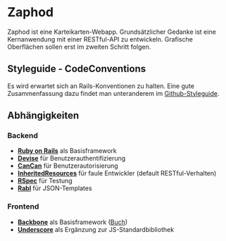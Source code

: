 # Zaphod
Zaphod ist eine Karteikarten-Webapp. Grundsätzlicher Gedanke ist eine Kernanwendung mit einer RESTful-API zu entwickeln. Grafische Oberflächen sollen erst im zweiten Schritt folgen.

## Styleguide - CodeConventions
Es wird erwartet sich an Rails-Konventionen zu halten. Eine gute Zusammenfassung dazu findet man unteranderem im [Github-Styleguide].

## Abhängigkeiten
### Backend
* **[Ruby on Rails]** als Basisframework
* **[Devise]** für Benutzerauthentifizierung
* **[CanCan]** für Benutzerautorisierung
* **[InheritedResources]** für faule Entwickler (default RESTful-Verhalten)
* **[RSpec]** für Testung
* **[Rabl]** für JSON-Templates

### Frontend
* **[Backbone]** als Basisframework ([Buch])
* **[Underscore]** als Ergänzung zur JS-Standardbibliothek



[Ruby on Rails]: http://rubyonrails.org/
[Devise]: https://github.com/plataformatec/devise
[CanCan]: https://github.com/ryanb/cancan
[InheritedResources]: https://github.com/josevalim/inherited_resources
[RSpec]: http://rspec.info/
[Rabl]: https://github.com/nesquena/rabl
[Github-Styleguide]: https://github.com/styleguide "GitHub coding styleguide"
[Backbone]: http://documentcloud.github.com/backbone/
[Buch]: http://addyosmani.github.com/backbone-fundamentals/
[Underscore]: http://documentcloud.github.com/underscore/
